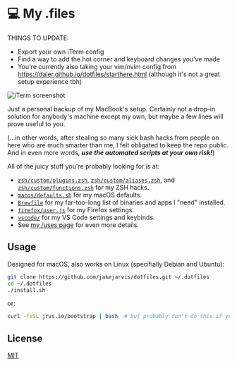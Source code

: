 # 💻 My .files

THINGS TO UPDATE:
- Export your own iTerm config
- Find a way to add the hot corner and keyboard changes you've made
- You're currently also taking your vim/nvim config from https://daler.github.io/dotfiles/starthere.html (although it's not a great setup experience tbh)


![iTerm screenshot](misc/screenshot.png)

Just a personal backup of my MacBook's setup. Certainly not a drop-in solution for anybody's machine except my own, but maybe a few lines will prove useful to you.

(...in other words, after stealing so many sick bash hacks from people on here who are much smarter than me, I felt obligated to keep the repo public. And in even more words, **_use the automated scripts at your own risk!_**)

All of the juicy stuff you're probably looking for is at:

- [`zsh/custom/plugins.zsh`](zsh/custom/plugins.zsh), [`zsh/custom/aliases.zsh`](zsh/custom/aliases.zsh), and [`zsh/custom/functions.zsh`](zsh/custom/functions.zsh) for my ZSH hacks.
- [`macos/defaults.sh`](macos/defaults.sh) for my macOS defaults.
- [`Brewfile`](Brewfile) for my far-too-long list of binaries and apps I "need" installed.
- [`firefox/user.js`](firefox/user.js) for my Firefox settings.
- [`vscode/`](vscode/) for my VS Code settings and keybinds.
- See [my /uses page](https://jarv.is/uses/) for even more details.

## Usage

Designed for macOS, also works on Linux (specifially Debian and Ubuntu):

```bash
git clone https://github.com/jakejarvis/dotfiles.git ~/.dotfiles
cd ~/.dotfiles
./install.sh
```

or:

```bash
curl -fsSL jrvs.io/bootstrap | bash  # but probably don't do this if you're not me
```

## License

[MIT](LICENSE)
